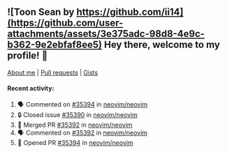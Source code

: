## ![Toon Sean by https://github.com/ii14](https://github.com/user-attachments/assets/3e375adc-98d8-4e9c-b362-9e2ebfaf8ee5) Hey there, welcome to my profile! 👋

[About me](https://seandewar.github.io/)
 | [Pull requests](https://github.com/search?p=1&q=author%3Aseandewar+is%3Apr)
 | [Gists](https://gist.github.com/seandewar)

#### Recent activity:

<!--START_SECTION:activity-->
1. 🗣 Commented on [#35394](https://github.com/neovim/neovim/pull/35394#issuecomment-3201913621) in [neovim/neovim](https://github.com/neovim/neovim)
2. 🔒 Closed issue [#35390](https://github.com/neovim/neovim/issues/35390) in [neovim/neovim](https://github.com/neovim/neovim)
3. 🎉 Merged PR [#35392](https://github.com/neovim/neovim/pull/35392) in [neovim/neovim](https://github.com/neovim/neovim)
4. 🗣 Commented on [#35392](https://github.com/neovim/neovim/pull/35392#issuecomment-3201893132) in [neovim/neovim](https://github.com/neovim/neovim)
5. 💪 Opened PR [#35394](https://github.com/neovim/neovim/pull/35394) in [neovim/neovim](https://github.com/neovim/neovim)
<!--END_SECTION:activity-->
